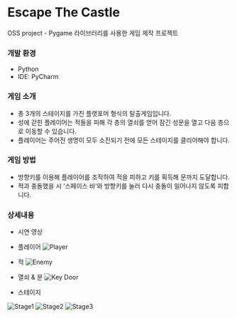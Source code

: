 # Escape The Castle
OSS project - Pygame 라이브러리를 사용한 게임 제작 프로젝트

### 개발 환경
- Python
- IDE: PyCharm

### 게임 소개
- 총 3개의 스테이지를 가진 플랫포머 형식의 탈출게임입니다.
- 성에 갇힌 플레이어는 적들을 피해 각 층의 열쇠를 얻어 잠긴 성문을 열고 다음 층으로 이동할 수 있습니다.
- 플레이어는 주어진 생명이 모두 소진되기 전에 모든 스테이지를 클리어해야 합니다.

### 게임 방법
- 방향키를 이용해 플레이어를 조작하여 적을 피하고 키를 획득해 문까지 도달합니다.
- 적과 충돌했을 시 ‘스페이스 바’와 방향키를 눌러 다시 충돌이 일어나지 않도록 피합니다.

### 상세내용
- 시연 영상

- 플레이어
![Player](https://github.com/hyo2/escape-the-castle/assets/70335241/7d1fbffd-d707-4f11-826c-a3fc1611f43d)

- 적
![Enemy](https://github.com/hyo2/escape-the-castle/assets/70335241/71dd793c-d57a-4fa4-8cfd-3a240197b591)

- 열쇠 & 문
![Key Door](https://github.com/hyo2/escape-the-castle/assets/70335241/352c79e1-ca6c-46d7-9fcc-b9ddf2b3d39d)

- 스테이지

![Stage1](https://github.com/hyo2/escape-the-castle/assets/70335241/fb4b370b-835b-475a-ba9f-56e50fd9514a)
![Stage2](https://github.com/hyo2/escape-the-castle/assets/70335241/6c8cff2e-5344-45f2-968b-a9cbee0cf98e)
![Stage3](https://github.com/hyo2/escape-the-castle/assets/70335241/f68f7c83-dfa9-4d5c-934a-fec69489fa1c)
